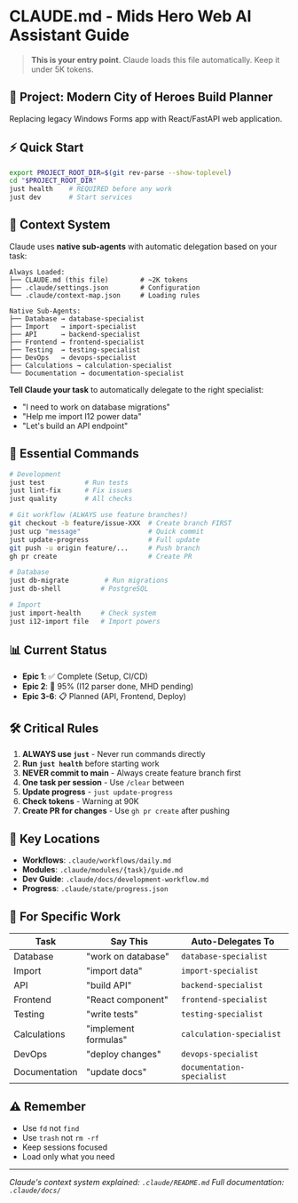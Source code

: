 # CLAUDE.md - Mids Hero Web AI Assistant Guide

> **This is your entry point**. Claude loads this file automatically. Keep it under 5K tokens.

## 🎯 Project: Modern City of Heroes Build Planner

Replacing legacy Windows Forms app with React/FastAPI web application.

## ⚡ Quick Start

```bash
export PROJECT_ROOT_DIR=$(git rev-parse --show-toplevel)
cd "$PROJECT_ROOT_DIR"
just health    # REQUIRED before any work
just dev       # Start services
```

## 📍 Context System

Claude uses **native sub-agents** with automatic delegation based on your task:

```
Always Loaded:
├── CLAUDE.md (this file)        # ~2K tokens
├── .claude/settings.json        # Configuration
└── .claude/context-map.json     # Loading rules

Native Sub-Agents:
├── Database → database-specialist
├── Import   → import-specialist  
├── API      → backend-specialist
├── Frontend → frontend-specialist
├── Testing  → testing-specialist
├── DevOps   → devops-specialist
├── Calculations → calculation-specialist
└── Documentation → documentation-specialist
```

**Tell Claude your task** to automatically delegate to the right specialist:
- "I need to work on database migrations"
- "Help me import I12 power data"
- "Let's build an API endpoint"

## 🚀 Essential Commands

```bash
# Development
just test          # Run tests
just lint-fix      # Fix issues
just quality       # All checks

# Git workflow (ALWAYS use feature branches!)
git checkout -b feature/issue-XXX  # Create branch FIRST
just ucp "message"                 # Quick commit
just update-progress               # Full update
git push -u origin feature/...     # Push branch
gh pr create                       # Create PR

# Database
just db-migrate         # Run migrations
just db-shell          # PostgreSQL

# Import
just import-health     # Check system
just i12-import file   # Import powers
```

## 📊 Current Status

- **Epic 1**: ✅ Complete (Setup, CI/CD)
- **Epic 2**: 🚧 95% (I12 parser done, MHD pending)
- **Epic 3-6**: 📋 Planned (API, Frontend, Deploy)

## 🛠️ Critical Rules

1. **ALWAYS use `just`** - Never run commands directly
2. **Run `just health`** before starting work
3. **NEVER commit to main** - Always create feature branch first
4. **One task per session** - Use `/clear` between
5. **Update progress** - `just update-progress`
6. **Check tokens** - Warning at 90K
7. **Create PR for changes** - Use `gh pr create` after pushing

## 📁 Key Locations

- **Workflows**: `.claude/workflows/daily.md`
- **Modules**: `.claude/modules/{task}/guide.md`
- **Dev Guide**: `.claude/docs/development-workflow.md`
- **Progress**: `.claude/state/progress.json`

## 🔧 For Specific Work

| Task | Say This | Auto-Delegates To |
|------|----------|-------------------|
| Database | "work on database" | `database-specialist` |
| Import | "import data" | `import-specialist` |
| API | "build API" | `backend-specialist` |
| Frontend | "React component" | `frontend-specialist` |
| Testing | "write tests" | `testing-specialist` |
| Calculations | "implement formulas" | `calculation-specialist` |
| DevOps | "deploy changes" | `devops-specialist` |
| Documentation | "update docs" | `documentation-specialist` |

## ⚠️ Remember

- Use `fd` not `find`
- Use `trash` not `rm -rf`
- Keep sessions focused
- Load only what you need

---

*Claude's context system explained: `.claude/README.md`*
*Full documentation: `.claude/docs/`*